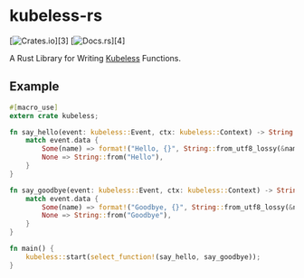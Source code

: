 # kubeless-rs #

[![Crates.io](https://img.shields.io/crates/v/kubeless.svg)][3]
[![Docs.rs](https://docs.rs/kubeless/badge.svg)][4]

A Rust Library for Writing [Kubeless](https://kubeless.io) Functions.

## Example ##
```rust
#[macro_use]
extern crate kubeless;

fn say_hello(event: kubeless::Event, ctx: kubeless::Context) -> String {
    match event.data {
        Some(name) => format!("Hello, {}", String::from_utf8_lossy(&name)),
        None => String::from("Hello"),
    }
}

fn say_goodbye(event: kubeless::Event, ctx: kubeless::Context) -> String {
    match event.data {
        Some(name) => format!("Goodbye, {}", String::from_utf8_lossy(&name)),
        None => String::from("Goodbye"),
    }
}

fn main() {
    kubeless::start(select_function!(say_hello, say_goodbye));
}
```